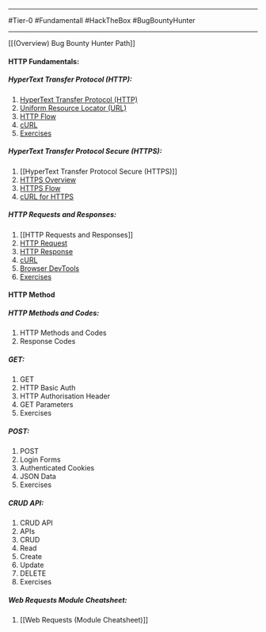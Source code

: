 
---

#Tier-0 
#Fundamentall
#HackTheBox 
#BugBountyHunter 

---

[[(Overview) Bug Bounty Hunter Path]]

#### HTTP Fundamentals:
##### HyperText Transfer Protocol (HTTP):
1) [HyperText Transfer Protocol (HTTP)](HyperText%20Transfer%20Protocol%20(HTTP).md#HyperText%20Transfer%20Protocol%20(HTTP))
2) [Uniform Resource Locator (URL)](HyperText%20Transfer%20Protocol%20(HTTP).md#%20Uniform%20Resource%20Locator%20(URL))
3) [HTTP Flow](HyperText%20Transfer%20Protocol%20(HTTP).md#%20Universal%20Resource%20Locator%20(URL))
4) [cURL](HyperText%20Transfer%20Protocol%20(HTTP).md#%20cURL)
5) [Exercises](HyperText%20Transfer%20Protocol%20(HTTP).md#%20Exercises)

##### HyperText Transfer Protocol Secure (HTTPS):
1) [[HyperText Transfer Protocol Secure (HTTPS)]]
2) [HTTPS Overview](HyperText%20Transfer%20Protocol%20Secure%20(HTTPS).md#%20HTTPS%20Overview)
3) [HTTPS Flow](HyperText%20Transfer%20Protocol%20Secure%20(HTTPS).md#%20HTTPS%20Flow)
4) [cURL for HTTPS](HyperText%20Transfer%20Protocol%20Secure%20(HTTPS).md#%20cURL%20for%20HTTPS)

##### HTTP Requests and Responses:
1) [[HTTP Requests and Responses]]
2) [HTTP Request](HTTP%20Requests%20and%20Responses.md#%20HTTP%20Request)
3) [HTTP Response](HTTP%20Requests%20and%20Responses.md#%20HTTP%20Response)
4) [cURL](HTTP%20Requests%20and%20Responses.md#%20cURL)
5) [Browser DevTools](HTTP%20Requests%20and%20Responses.md#%20Browser%20DevTools)
6) [Exercises](HTTP%20Requests%20and%20Responses.md#%20Exercises)

#### HTTP Method

##### HTTP Methods and Codes:
1) HTTP Methods and Codes
2) Response Codes

##### GET:
1) GET
2) HTTP Basic Auth
3) HTTP Authorisation Header
4) GET Parameters
5) Exercises

##### POST:
1) POST
2) Login Forms
3) Authenticated Cookies
4) JSON Data
5) Exercises

##### CRUD API:
1) CRUD API
2) APIs
3) CRUD
4) Read
5) Create
6) Update
7) DELETE
8) Exercises
##### Web Requests Module Cheatsheet:
1) [[Web Requests (Module Cheatsheet)]]
